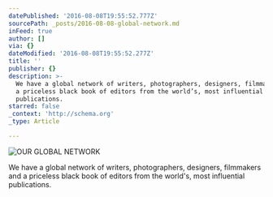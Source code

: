 ```yaml
---
datePublished: '2016-08-08T19:55:52.777Z'
sourcePath: _posts/2016-08-08-global-network.md
inFeed: true
author: []
via: {}
dateModified: '2016-08-08T19:55:52.277Z'
title: ''
publisher: {}
description: >-
  We have a global network of writers, photographers, designers, filmmakers and
  a priceless black book of editors from the world’s, most influential
  publications.
starred: false
_context: 'http://schema.org'
_type: Article

---
```

![OUR GLOBAL NETWORK](https://imgflo.herokuapp.com/graph/vahj1ThiexotieMo/e963a5ac9da9a8a6499f3ea237d1c748/croprotate.png?cropheight=203&cropwidth=204&degrees=0&input=https%3A%2F%2Fthe-grid-user-content.s3-us-west-2.amazonaws.com%2F4e2cfe3f-3cd1-4d48-b5ae-81dbc3f5289a.png&x=1&y=1)

We have a global network of writers, photographers, designers, filmmakers and a priceless black book of editors from the world's, most influential publications.